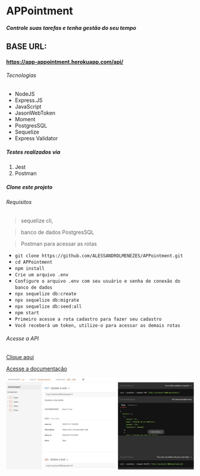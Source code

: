 # APPointment

##### Controle suas tarefas e tenha gestão do seu tempo

## BASE URL:

#### https://app-appointment.herokuapp.com/api/

###### Tecnologias

- NodeJS
- Express.JS
- JavaScript
- JasonWebToken
- Moment
- PostgresSQL
- Sequelize
- Express Validator

##### Testes realizados via

1. Jest
2. Postman

##### Clone este projeto

###### Requisitos

> sequelize cli,

> banco de dados PostgresSQL

> Postman para acessar as rotas

- `git clone https://github.com/ALESSANDROLMENEZES/APPointment.git`
- `cd APPointment`
- `npm install`
- `Crie um arquivo .env`
- `Configure o arquivo .env com seu usuário e senha de conexão do banco de dados`
- `npx sequelize db:create`
- `npx sequelize db:migrate`
- `npx sequelize db:seed:all`
- `npm start`
- `Primeiro acesse a rota cadastro para fazer seu cadastro`
- `Você receberá um token, utilize-o para acessar as demais rotas`

###### Acesse a API

[Clique aqui](https://app-appointment.herokuapp.com/ "Api heroku")

[Acesse a documentação](https://web.postman.co/collections/9702967-278dd71f-4826-4a65-8074-15ba2aeb086d?version=latest&workspace=99ecdfd7-fccb-4e1b-869f-b47f7650364e#210c43cb-433a-4f01-b46f-7776e73c6a7d "Acesse a documentação")

[![DOCUMENTAÇÃO](./doc/API_DOC.jpg "DOCUMENTAÇÃO")](./doc/API_DOC.jpg "DOCUMENTAÇÃO")
